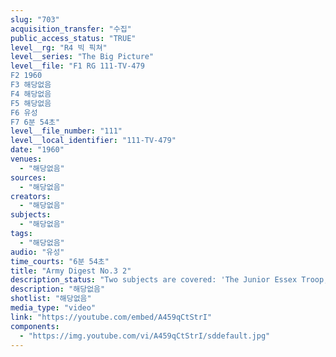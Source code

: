 ```yaml
---
slug: "703"
acquisition_transfer: "수집"
public_access_status: "TRUE"
level__rg: "R4 빅 픽쳐"
level__series: "The Big Picture"
level__file: "F1 RG 111-TV-479
F2 1960
F3 해당없음
F4 해당없음
F5 해당없음
F6 유성
F7 6분 54초"
level__file_number: "111"
level__local_identifier: "111-TV-479"
date: "1960"
venues: 
  - "해당없음"
sources: 
  - "해당없음"
creators: 
  - "해당없음"
subjects: 
  - "해당없음"
tags: 
  - "해당없음"
audio: "유성"
time_courts: "6분 54초"
title: "Army Digest No.3 2"
description_status: "Two subjects are covered: 'The Junior Essex Troop,' A National Guard Unit of 150 boys, and 'Umbrellas in the Sky,' which shows the hundreds of boys parachutes can be used in peace and war."
description: "해당없음"
shotlist: "해당없음"
media_type: "video"
link: "https://youtube.com/embed/A459qCtStrI"
components: 
  - "https://img.youtube.com/vi/A459qCtStrI/sddefault.jpg"
---
```

